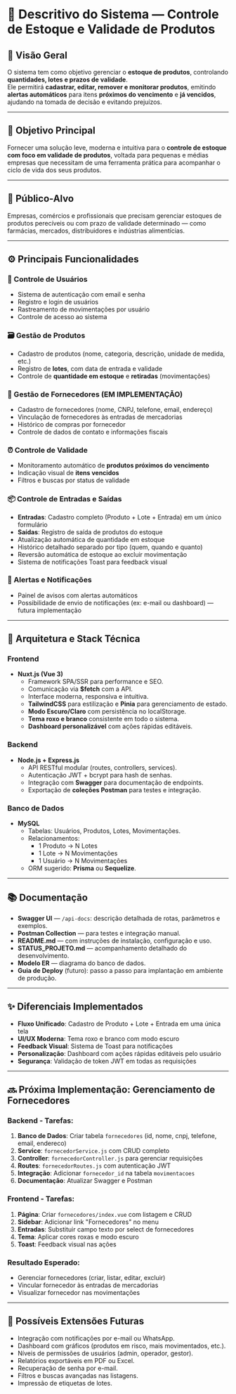 # 🧾 Descritivo do Sistema — Controle de Estoque e Validade de Produtos

## 📘 Visão Geral
O sistema tem como objetivo gerenciar o **estoque de produtos**, controlando **quantidades, lotes e prazos de validade**.  
Ele permitirá **cadastrar, editar, remover e monitorar produtos**, emitindo **alertas automáticos** para itens **próximos do vencimento** e **já vencidos**, ajudando na tomada de decisão e evitando prejuízos.

---

## 🎯 Objetivo Principal
Fornecer uma solução leve, moderna e intuitiva para o **controle de estoque com foco em validade de produtos**, voltada para pequenas e médias empresas que necessitam de uma ferramenta prática para acompanhar o ciclo de vida dos seus produtos.

---

## 👥 Público-Alvo
Empresas, comércios e profissionais que precisam gerenciar estoques de produtos perecíveis ou com prazo de validade determinado — como farmácias, mercados, distribuidores e indústrias alimentícias.

---

## ⚙️ Principais Funcionalidades

### 👤 Controle de Usuários
- Sistema de autenticação com email e senha
- Registro e login de usuários
- Rastreamento de movimentações por usuário
- Controle de acesso ao sistema

### 🗃️ Gestão de Produtos
- Cadastro de produtos (nome, categoria, descrição, unidade de medida, etc.)
- Registro de **lotes**, com data de entrada e validade
- Controle de **quantidade em estoque** e **retiradas** (movimentações)

### 🏢 Gestão de Fornecedores (EM IMPLEMENTAÇÃO)
- Cadastro de fornecedores (nome, CNPJ, telefone, email, endereço)
- Vinculação de fornecedores às entradas de mercadorias
- Histórico de compras por fornecedor
- Controle de dados de contato e informações fiscais

### ⏰ Controle de Validade
- Monitoramento automático de **produtos próximos do vencimento**
- Indicação visual de **itens vencidos**
- Filtros e buscas por status de validade

### 📦 Controle de Entradas e Saídas
- **Entradas**: Cadastro completo (Produto + Lote + Entrada) em um único formulário
- **Saídas**: Registro de saída de produtos do estoque
- Atualização automática de quantidade em estoque
- Histórico detalhado separado por tipo (quem, quando e quanto)
- Reversão automática de estoque ao excluir movimentação
- Sistema de notificações Toast para feedback visual

### 🔔 Alertas e Notificações
- Painel de avisos com alertas automáticos
- Possibilidade de envio de notificações (ex: e-mail ou dashboard) — futura implementação

---

## 🧱 Arquitetura e Stack Técnica

### Frontend
- **Nuxt.js (Vue 3)**
  - Framework SPA/SSR para performance e SEO.
  - Comunicação via **$fetch** com a API.
  - Interface moderna, responsiva e intuitiva.
  - **TailwindCSS** para estilização e **Pinia** para gerenciamento de estado.
  - **Modo Escuro/Claro** com persistência no localStorage.
  - **Tema roxo e branco** consistente em todo o sistema.
  - **Dashboard personalizável** com ações rápidas editáveis.

### Backend
- **Node.js + Express.js**
  - API RESTful modular (routes, controllers, services).
  - Autenticação JWT + bcrypt para hash de senhas.
  - Integração com **Swagger** para documentação de endpoints.
  - Exportação de **coleções Postman** para testes e integração.

### Banco de Dados
- **MySQL**
  - Tabelas: Usuários, Produtos, Lotes, Movimentações.
  - Relacionamentos:
    - 1 Produto → N Lotes
    - 1 Lote → N Movimentações
    - 1 Usuário → N Movimentações
  - ORM sugerido: **Prisma** ou **Sequelize**.

---

## 📚 Documentação
- **Swagger UI** — `/api-docs`: descrição detalhada de rotas, parâmetros e exemplos.
- **Postman Collection** — para testes e integração manual.
- **README.md** — com instruções de instalação, configuração e uso.
- **STATUS_PROJETO.md** — acompanhamento detalhado do desenvolvimento.
- **Modelo ER** — diagrama do banco de dados.
- **Guia de Deploy** (futuro): passo a passo para implantação em ambiente de produção.

---

## ✨ Diferenciais Implementados
- **Fluxo Unificado**: Cadastro de Produto + Lote + Entrada em uma única tela
- **UI/UX Moderna**: Tema roxo e branco com modo escuro
- **Feedback Visual**: Sistema de Toast para notificações
- **Personalização**: Dashboard com ações rápidas editáveis pelo usuário
- **Segurança**: Validação de token JWT em todas as requisições

---

## 🔜 Próxima Implementação: Gerenciamento de Fornecedores

### Backend - Tarefas:
1. **Banco de Dados**: Criar tabela `fornecedores` (id, nome, cnpj, telefone, email, endereco)
2. **Service**: `fornecedorService.js` com CRUD completo
3. **Controller**: `fornecedorController.js` para gerenciar requisições
4. **Routes**: `fornecedorRoutes.js` com autenticação JWT
5. **Integração**: Adicionar `fornecedor_id` na tabela `movimentacoes`
6. **Documentação**: Atualizar Swagger e Postman

### Frontend - Tarefas:
1. **Página**: Criar `fornecedores/index.vue` com listagem e CRUD
2. **Sidebar**: Adicionar link "Fornecedores" no menu
3. **Entradas**: Substituir campo texto por select de fornecedores
4. **Tema**: Aplicar cores roxas e modo escuro
5. **Toast**: Feedback visual nas ações

### Resultado Esperado:
- Gerenciar fornecedores (criar, listar, editar, excluir)
- Vincular fornecedor às entradas de mercadorias
- Visualizar fornecedor nas movimentações

---

## 🚀 Possíveis Extensões Futuras
- Integração com notificações por e-mail ou WhatsApp.
- Dashboard com gráficos (produtos em risco, mais movimentados, etc.).
- Níveis de permissões de usuários (admin, operador, gestor).
- Relatórios exportáveis em PDF ou Excel.
- Recuperação de senha por e-mail.
- Filtros e buscas avançadas nas listagens.
- Impressão de etiquetas de lotes.
